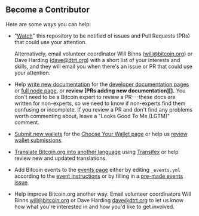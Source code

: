 ## Become a Contributor

Here are some ways you can help:

* "[Watch](https://github.com/bitcoin-dot-org/bitcoin.org/subscription)" this
  repository to be notified of issues and Pull Requests (PRs) that could use
  your attention.

    Alternatively, email volunteer coordinator Will Binns
    ([will@bitcoin.org](mailto:will@bitcoin.org)) or Dave Harding ([dave@dtrt.org](dave@dtrt.org))
    with a short list of your interests and skills, and they will email you when
    there's an issue or PR that could use your attention.

* Help [write new documentation](https://github.com/bitcoin-dot-org/bitcoin.org/blob/master/docs/contributing-to-developer-documentation.md)
  for the [developer documentation pages](https://bitcoin.org/en/developer-documentation)
  or [full node page](https://bitcoin.org/en/full-node), or **review [PRs
  adding new documentation][].** You don't need to be a Bitcoin expert
  to review a PR---these docs are written for non-experts, so we need to
  know if non-experts find them confusing or incomplete. If you review a
  PR and don't find any problems worth commenting about, leave a "Looks
  Good To Me (LGTM)" comment.

* [Submit new wallets](https://github.com/bitcoin-dot-org/bitcoin.org/blob/master/docs/managing-wallets.md)
  for the [Choose Your Wallet page](https://bitcoin.org/en/choose-your-wallet) or
  help us [review wallet submissions](https://github.com/bitcoin-dot-org/bitcoin.org/pulls?q=is%3Aopen+label%3Awallet+is%3Apr).

* [Translate Bitcoin.org into another language](https://github.com/bitcoin-dot-org/bitcoin.org/blob/master/docs/assisting-with-translations.md)
  using [Transifex](https://www.transifex.com/projects/p/bitcoinorg/) or help
  review new and updated translations.

* Add Bitcoin events to the [events page](https://bitcoin.org/en/events)
  either by editing `_events.yml` according to the [event instructions](https://github.com/bitcoin-dot-org/bitcoin.org/blob/master/docs/adding-events-release-notes-and-alerts.md)
  or by filling in a [pre-made events issue](https://github.com/bitcoin-dot-org/bitcoin.org/issues/new?title=New%20event&body=%20%20%20%20-%20date%3A%20YYYY-MM-DD%0A%20%20%20%20%20%20title%3A%20%22%22%0A%20%20%20%20%20%20venue%3A%20%22%22%0A%20%20%20%20%20%20address%3A%20%22%22%0A%20%20%20%20%20%20city%3A%20%22%22%0A%20%20%20%20%20%20country%3A%20%22%22%0A%20%20%20%20%20%20link%3A%20%22%22).

* Help improve Bitcoin.org another way. Email volunteer coordinators Will Binns <will@bitcoin.org>
  or Dave Harding <dave@dtrt.org> to let us know how what you're interested in
  and how you'd like to get involved.
